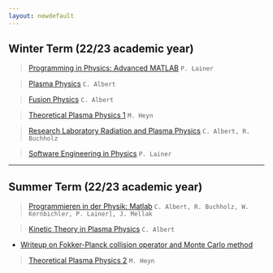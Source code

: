 ```yaml
---
layout: newdefault
---
```


## Winter Term (22/23 academic year)  
  
>
> [Programming in Physics: Advanced MATLAB](https://online.tugraz.at/tug_online/wbLv.wbShowLVDetail?pStpSpNr=336263) `P. Lainer`

> [Plasma Physics](https://online.tugraz.at/tug_online/wbLv.wbShowLVDetail?pStpSpNr=338120) `C. Albert`

> [Fusion Physics](https://online.tugraz.at/tug_online/wbLv.wbShowLVDetail?pStpSpNr=337418) `C. Albert`

> [Theoretical Plasma Physics 1](https://online.tugraz.at/tug_online/wbLv.wbShowLVDetail?pStpSpNr=336409) `M. Heyn`	

> [Research Laboratory Radiation and Plasma Physics](https://online.tugraz.at/tug_online/wbLv.wbShowLVDetail?pStpSpNr=338069) `C. Albert, R. Buchholz`

> [Software Engineering in Physics](https://online.tugraz.at/tug_online/ee/ui/ca2/app/desktop/#/slc.tm.cp/student/courses/410565?$ctx=design=ca;lang=de&$scrollTo=toc_overview) `P. Lainer`


----

## Summer Term (22/23 academic year)  

>  
> [Programmieren in der Physik: Matlab](https://online.tugraz.at/tug_online/wbLv.wbShowLVDetail?pStpSpNr=335823) `C. Albert, R. Buchholz, W. Kernbichler, P. Lainer], J. Mellak`

> [Kinetic Theory in Plasma Physics](https://online.tugraz.at/tug_online/wbLv.wbShowLVDetail?pStpSpNr=334655) `C. Albert`
- [Writeup on Fokker-Planck collision operator and Monte Carlo method](/assets/teaching/fokker_planck.pdf)

> [Theoretical Plasma Physics 2](https://online.tugraz.at/tug_online/wbLv.wbShowLVDetail?pStpSpNr=333021&pSpracheNr=) `M. Heyn`
